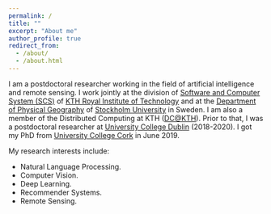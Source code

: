 ```yaml
---
permalink: /
title: ""
excerpt: "About me"
author_profile: true
redirect_from: 
  - /about/
  - /about.html
---
```



I am a postdoctoral researcher working in the field of artificial intelligence and remote sensing. I work jointly at the division of [Software and Computer System (SCS)](https://www.kth.se/scs) of [KTH Royal Institute of Technology](https://www.kth.se) and at the [Department of Physical Geography](https://www.su.se/department-of-physical-geography/) of [Stockholm University](https://www.su.se/english/) in Sweden. I am also a member of the Distributed Computing at KTH ([DC@KTH](https://dcatkth.github.io/)). Prior to that, I was a postdoctoral researcher at [University College Dublin](https://www.ucd.ie/) (2018-2020). I got my PhD from [University College Cork](https://www.ucc.ie/) in June 2019.

My research interests include:
* Natural Language Processing.
* Computer Vision.
* Deep Learning.
* Recommender Systems.
* Remote Sensing.
